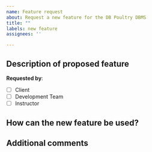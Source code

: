 ```yaml
---
name: Feature request
about: Request a new feature for the DB Poultry DBMS
title: ""
labels: new feature
assignees: ''

---
```


## Description of proposed feature


**Requested by**: <!-- check AT LEAST one box -->
- [ ] Client 
- [ ] Development Team
- [ ] Instructor

<!-- Add a clear and concise description of the new feature, including a motivation: why do you think this will be useful?  -->

## How can the new feature be used?
<!-- If possible, illustrate how this new feature could be used. -->


## Additional comments
<!-- Add further context that you think might be relevant. -->